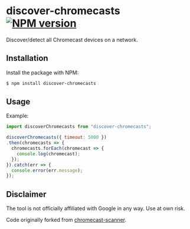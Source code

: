 # discover-chromecasts [![NPM version](http://img.shields.io/npm/v/discover-chromecasts.svg?style=flat-square)](https://www.npmjs.org/package/discover-chromecasts)

Discover/detect all Chromecast devices on a network.

## Installation

Install the package with NPM:

```bash
$ npm install discover-chromecasts
```

## Usage

Example:

```javascript
import discoverChromecasts from "discover-chromecasts";

discoverChromecasts({ timeout: 5000 })
.then(chromecasts => {
  chromecasts.forEach(chromecast => {
    console.log(chromecast);
  });
}).catch(err => {
  console.error(err.message);
});
```

## Disclaimer

The tool is not officially affiliated with Google in any way. Use at own risk.

Code originally forked from [chromecast-scanner](https://github.com/xat/chromecast-scanner).
